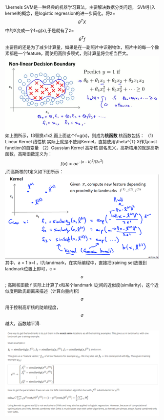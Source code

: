 1.kernels
SVM是一种经典的机器学习算法，主要解决数据分类问题。
SVM引入kernel的概念，是logistic regression的进一步简化。将z=$$\theta^TX$$中的X变成一个f=g(x),于是就有了z=$$\theta^Tf$$
主要目的还是为了减少计算量，如果是在一副照片中识别物体，照片中的每一个像素都是一个feature，而使用高阶多项式，则计算量将会相当巨大。![](/机器学习/images/64.PNG)
如上图所示，f3替换x1x2,而上面这个f=g(x)，则成为**核函数**
核函数包括：
（1）Linear Kernel 线性核
实际上就是不使用Kernel，直接使用\theta^{T} X作为cost function的自变量
（2）Gaussian Kernel 高斯核
顾名思义，高斯核用的就是高斯函数，高斯函数定义为：
$$f(x) = ae^{-(x-b)^2/(2c^2)}$$,而高斯核的f定义如下图所示：
![](/机器学习/images/65.PNG)
其中，a = 1 b=l ，l为landmark，在实际编程中，直接把training set放置到landmark位置上即可，c = $$\sigma$$;
高斯核函数 f 实际上计算了x和某个landmark l之间的近似度(similarity)，这个近似度用欧氏距离来描述（计算向量内积）
$$\sigma$$ 用于控制高斯核的陡峭程度，$$\sigma$$ 越大，函数越平滑.

![](/机器学习/images/66.png)